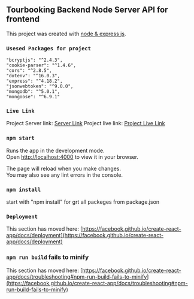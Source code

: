 ## Tourbooking Backend Node Server API for frontend

This project was created with [ node & express js](#).

### `Usesed Packages for project`
    "bcryptjs": "^2.4.3",
    "cookie-parser": "^1.4.6",
    "cors": "^2.8.5",
    "dotenv": "^16.0.3",
    "express": "^4.18.2",
    "jsonwebtoken": "^9.0.0",
    "mongodb": "^5.0.1",
    "mongoose": "^6.9.1"


### `Live Link`
Project Server link:  [Server Link](https://tour-book01-api.onrender.com) 
Project live link:  [Project Live Link](https://tour-book01-frontend.onrender.com/) 


### `npm start`

Runs the app in the development mode.\
Open [http://localhost:4000](http://localhost:4000) to view it in your browser.

The page will reload when you make changes.\
You may also see any lint errors in the console.

 


### `npm install`

start with "npm install"  for grt all packeges from package.json


### `Deployment`

This section has moved here: [https://facebook.github.io/create-react-app/docs/deployment](https://facebook.github.io/create-react-app/docs/deployment)

### `npm run build` fails to minify

This section has moved here: [https://facebook.github.io/create-react-app/docs/troubleshooting#npm-run-build-fails-to-minify](https://facebook.github.io/create-react-app/docs/troubleshooting#npm-run-build-fails-to-minify)
